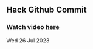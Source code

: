 
 ## Hack Github Commit 
 ### Watch video <a href="https://www.youtube.com">here</a> 
 Wed 26 Jul 2023 
